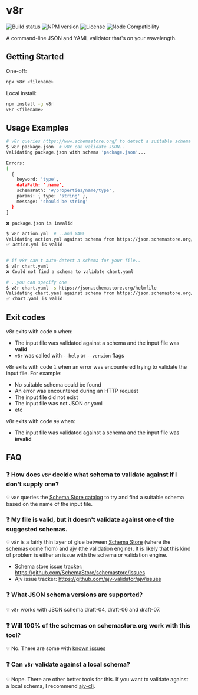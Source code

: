 # v8r

![Build status](https://github.com/chris48s/v8r/workflows/Run%20tests/badge.svg)
![NPM version](https://img.shields.io/npm/v/v8r.svg)
![License](https://img.shields.io/npm/l/v8r.svg)
![Node Compatibility](https://img.shields.io/node/v/v8r.svg)

A command-line JSON and YAML validator that's on your wavelength.

## Getting Started

One-off:
```bash
npx v8r <filename>
```

Local install:
```bash
npm install -g v8r
v8r <filename>
```

## Usage Examples

```bash
# v8r queries https://www.schemastore.org/ to detect a suitable schema based on the filename
$ v8r package.json  # v8r can validate JSON..
Validating package.json with schema 'package.json'...

Errors:
[
  {
    keyword: 'type',
    dataPath: '.name',
    schemaPath: '#/properties/name/type',
    params: { type: 'string' },
    message: 'should be string'
  }
]

❌ package.json is invalid

$ v8r action.yml  # ..and YAML
Validating action.yml against schema from https://json.schemastore.org/github-action ...
✅ action.yml is valid


# if v8r can't auto-detect a schema for your file..
$ v8r chart.yaml
❌ Could not find a schema to validate chart.yaml

# ..you can specify one
$ v8r chart.yaml -s https://json.schemastore.org/helmfile
Validating chart.yaml against schema from https://json.schemastore.org/helmfile ...
✅ chart.yaml is valid
```

## Exit codes

v8r exits with code `0` when:

* The input file was validated against a schema and the input file was **valid**
* `v8r` was called with `--help` or `--version` flags

v8r exits with code `1` when an error was encountered trying to validate the input file. For example:

* No suitable schema could be found
* An error was encountered during an HTTP request
* The input file did not exist
* The input file was not JSON or yaml
* etc

v8r exits with code `99` when:

* The input file was validated against a schema and the input file was **invalid**

## FAQ

### ❓ How does `v8r` decide what schema to validate against if I don't supply one?

💡 `v8r` queries the [Schema Store catalog](https://www.schemastore.org/) to try and find a suitable schema based on the name of the input file.

### ❓ My file is valid, but it doesn't validate against one of the suggested schemas.

💡 `v8r` is a fairly thin layer of glue between [Schema Store](https://www.schemastore.org/) (where the schemas come from) and [ajv](https://www.npmjs.com/package/ajv) (the validation engine). It is likely that this kind of problem is either an issue with the schema or validation engine.

* Schema store issue tracker: https://github.com/SchemaStore/schemastore/issues
* Ajv issue tracker: https://github.com/ajv-validator/ajv/issues

### ❓ What JSON schema versions are supported?

💡 `v8r` works with JSON schema draft-04, draft-06 and draft-07.

### ❓ Will 100% of the schemas on schemastore.org work with this tool?

💡 No. There are some with [known issues](TODO:issue-link)

### ❓ Can `v8r` validate against a local schema?

💡 Nope. There are other better tools for this. If you want to validate against a local schema, I recommend [ajv-cli](https://github.com/ajv-validator/ajv-cli/).

